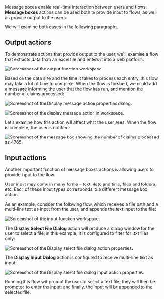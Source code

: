 Message boxes enable real-time interaction between users and flows. **Message boxes** actions can be used both to provide input to flows, as well as provide output to the users.

We will examine both cases in the following paragraphs.

## Output actions

To demonstrate actions that provide output to the user, we'll examine a flow that extracts data from an excel file and enters it into a web platform:

![Screenshot of the output function workspace.](..\media\output-function-workspace.png)

Based on the data size and the time it takes to process each entry, this flow may take a lot of time to complete. When the flow is finished, we could add a message informing the user that the flow has run, and mention the number of claims processed:

![Screenshot of the Display message action properties dialog.](..\media\display-message-action-properties.png)

![Screenshot of the display message action in workspace.](..\media\display-message-action-in-workspace.png)

Let’s examine how this action will affect what the user sees. When the flow is complete, the user is notified:

![Screenshot of the message box showing the number of claims processed as 4765.](..\media\message-box.png)

## Input actions

Another important function of message boxes actions is allowing users to provide input to the flow.

User input may come in many forms – text, date and time, files and folders, etc. Each of these input types corresponds to a different message box action.

As an example, consider the following flow, which receives a file path and a multi-line text as input from the user, and appends the text input to the file:

![Screenshot of the input function workspace.](..\media\input-function-workspace.png)

The **Display Select File Dialog** action will produce a dialog window for the user to select a file; in this example, it is configured to filter for .txt files only:

![Screenshot of the Display select file dialog action properties.](..\media\display-select-file-dialog-action-properties.png)

The **Display Input Dialog** action is configured to receive multi-line text as input:

![Screenshot of the Display select file dialog input action properties.](..\media\display-input-dialog-action-properties.png)

Running this flow will prompt the user to select a text file; they will then be prompted to enter the input; and finally, the input will be appended to the selected file.
